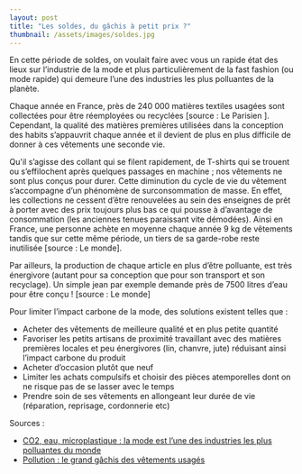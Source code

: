 ```yaml
---
layout: post
title: "Les soldes, du gâchis à petit prix ?"
thumbnail: /assets/images/soldes.jpg
---
```

En cette période de soldes, on voulait faire avec vous un rapide état des lieux sur l’industrie de la mode et plus particulièrement de la fast fashion (ou mode rapide) qui demeure l’une des industries les plus polluantes de la planète.

<!--more-->

Chaque année en France, près de 240 000 matières textiles usagées sont collectées pour être réemployées ou recyclées [source : Le Parisien ]. Cependant, la qualité des matières premières utilisées dans la conception des habits s’appauvrit chaque année et il devient de plus en plus difficile de donner à ces vêtements une seconde vie.

Qu'il s’agisse des collant qui se filent rapidement, de T-shirts qui se trouent ou s’effilochent après quelques passages en machine ; nos vêtements ne sont plus conçus pour durer. Cette diminution du cycle de vie du vêtement s’accompagne d’un phénomène de surconsommation de masse. En effet, les collections ne cessent d’être renouvelées au sein des enseignes de prêt à porter avec des prix toujours plus bas ce qui pousse à d’avantage de consommation (les anciennes tenues paraissant vite démodées). Ainsi en France, une personne achète en moyenne chaque année 9 kg de vêtements tandis que sur cette même période, un tiers de sa garde-robe reste inutilisée [source : Le monde].

Par ailleurs, la production de chaque article en plus d’être polluante, est très énergivore (autant pour sa conception que pour son transport et son recyclage). Un simple jean par exemple demande près de 7500 litres d’eau pour être conçu ! [source : Le monde]

Pour limiter l’impact carbone de la mode, des solutions existent telles que :

- Acheter des vêtements de meilleure qualité et en plus petite quantité
- Favoriser les petits artisans de proximité travaillant avec des matières premières locales et peu énergivores (lin, chanvre, jute) réduisant ainsi l’impact carbone du produit
- Acheter d’occasion plutôt que neuf
- Limiter les achats compulsifs et choisir des pièces atemporelles dont on ne risque pas de se lasser avec le temps
- Prendre soin de ses vêtements en allongeant leur durée de vie (réparation, reprisage, cordonnerie etc)

Sources :

* [CO2, eau, microplastique : la mode est l’une des industries les plus polluantes du monde](https://www.lemonde.fr/les-decodeurs/article/2019/09/01/co2-eau-microplastique-la-mode-est-l-une-des-industries-les-plus-polluantes-du-monde_5505091_4355770.html)
* [Pollution : le grand gâchis des vêtements usagés](http://www.leparisien.fr/environnement/pollution-le-grand-gachis-des-vetements-usages-24-01-2020-8243220.php)
